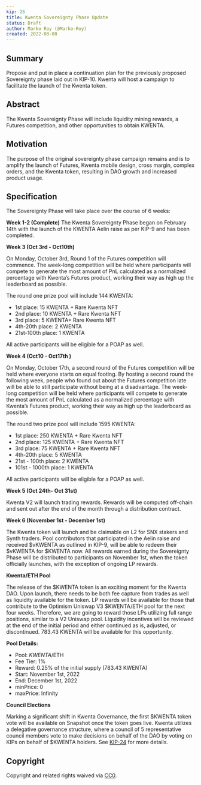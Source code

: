 ```yaml
---
kip: 26
title: Kwenta Sovereignty Phase Update
status: Draft
author: Marko Roy (@Marko-Roy)
created: 2022-08-08
---
```

## Summary

Propose and put in place a continuation plan for the previously proposed Sovereignty phase laid out in KIP-10. Kwenta will host a campaign to facilitate the launch of the Kwenta token.

## Abstract

The Kwenta Sovereignty Phase will include liquidity mining rewards, a Futures competition, and other opportunities to obtain KWENTA.

## Motivation

The purpose of the original sovereignty phase campaign remains and is to amplify the launch of Futures, Kwenta mobile design, cross margin, complex orders, and the Kwenta token, resulting in DAO growth and increased product usage.

## Specification

The Sovereignty Phase will take place over the course of 6 weeks:

**Week 1-2 (Complete)**
The Kwenta Sovereignty Phase began on February 14th with the launch of the KWENTA Aelin raise as per KIP-9 and has been completed.

**Week 3 (Oct 3rd -  Oct10th)**

On Monday, October 3rd, Round 1 of the Futures competition will commence. The week-long competition will be held where participants will compete to generate the most amount of PnL calculated as a normalized percentage with Kwenta’s Futures product, working their way as high up the leaderboard as possible.

The round one prize pool will include 144 KWENTA:
* 1st place: 15 KWENTA + Rare Kwenta NFT
* 2nd place: 10 KWENTA + Rare Kwenta NFT
* 3rd place: 5 KWENTA+ Rare Kwenta NFT
* 4th-20th place: 2 KWENTA
* 21st-100th place: 1 KWENTA

All active participants will be eligible for a POAP as well.

**Week 4 (Oct10 - Oct17th )**

On Monday, October 17th, a second round of the Futures competition will be held where everyone starts on equal footing. By hosting a second round the following week, people who found out about the Futures competition late will be able to still participate without being at a disadvantage. The week-long competition will be held where participants will compete to generate the most amount of PnL calculated as a normalized percentage with Kwenta’s Futures product, working their way as high up the leaderboard as possible.

The round two prize pool will include 1595 KWENTA:
* 1st place: 250 KWENTA + Rare Kwenta NFT
* 2nd place: 125 KWENTA + Rare Kwenta NFT
* 3rd place: 75 KWENTA + Rare Kwenta NFT
* 4th-20th place: 5 KWENTA
* 21st - 100th place: 2 KWENTA
* 101st - 1000th place: 1 KWENTA

All active participants will be eligible for a POAP as well.

**Week 5 (Oct 24th- Oct 31st)**

Kwenta V2 will launch trading rewards. Rewards will be computed off-chain and sent out after the end of the month through a distribution contract.

**Week 6 (November 1st - December 1st)**

The Kwenta token will launch and be claimable on L2 for SNX stakers and Synth traders. Pool contributors that participated in the Aelin raise and received $vKWENTA as outlined in KIP-9, will be able to redeem their $vKWENTA for $KWENTA now. All rewards earned during the Sovereignty Phase will be distributed to participants on November 1st, when the token officially launches, with the exception of ongoing LP rewards.

**Kwenta/ETH Pool**

The release of the $KWENTA token is an exciting moment for the Kwenta DAO. Upon launch, there needs to be both fee capture from trades as well as liquidity available for the token. LP rewards will be available for those that contribute to the Optimism Uniswap V3 $KWENTA/ETH pool for the next four weeks. Therefore, we are going to reward those LPs utilizing full range positions, similar to a V2 Uniswap pool. Liquidity incentives will be reviewed at the end of the initial period and either continued as is, adjusted, or discontinued. 783.43 KWENTA will be available for this opportunity.

**Pool Details:**

* Pool: $KWENTA/$ETH
* Fee Tier: 1%
* Reward: 0.25% of the initial supply (783.43 KWENTA)
* Start: November 1st, 2022
* End: December 1st, 2022
* minPrice: 0
* maxPrice: Infinity

**Council Elections**

Marking a significant shift in Kwenta Governance, the first $KWENTA token vote will be available on Snapshot once the token goes live. Kwenta utilizes a delegative governance structure, where a council of 5 representative council members vote to make decisions on behalf of the DAO by voting on KIPs on behalf of $KWENTA holders. See [KIP-24](https://kips.kwenta.io/kips/kip-24/) for more details.


## Copyright

Copyright and related rights waived via [CC0](https://creativecommons.org/publicdomain/zero/1.0/).
